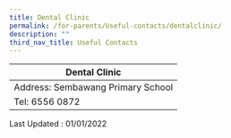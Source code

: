 ```yaml
---
title: Dental Clinic
permalink: /for-parents/Useful-contacts/dentalclinic/
description: ""
third_nav_title: Useful Contacts
---
```


| Dental Clinic |
|---|
| Address: Sembawang Primary School |
| Tel: 6556 0872 |

Last Updated : 01/01/2022